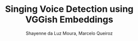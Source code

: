 ---
paperId: 53
author: Shayenne da Luz Moura, Marcelo Queiroz
publicationauthor: Moura, S. L. et al.
title: Singing Voice Detection using VGGish Embeddings
pdf: Oral_Shayenne_Moura.pdf
slide: Slide_Shayenne_Moura.pdf
poster: --
alt: --
type: Oral & Poster
topic: Machine Learning Applications
link: https://research.latinxinai.org/papers/neurips/2018/pdf/Oral_Shayenne_Moura.pdf
conference: neurips
year: 2018
tags: neurips-2018-op
location: Montreal, Canada
---